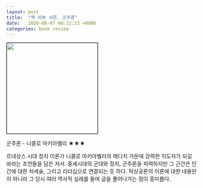 ```yaml
---
layout: post
title:  "책 리뷰 서른. 군주론"
date:   2020-06-07 00:32:23 +0900
categories: book review
---
```

<img width=240px style="border:1px solid black;" src="https://shopping-phinf.pstatic.net/main_3246668/32466689805.20220527022658.jpg?type=w300">

군주론 - 니콜로 마키아벨리 ★★★

르네상스 시대 정치 이론가 니콜로 마키아벨리의 메디치 가문에 강력한 지도자가 되길 바라는 조언들을 담은 저서.
중세시대의 군대와 정치, 군주론을 피력하지만 그 근간은 인간에 대한 처세술, 그리고 리더십으로 연결되는 듯 하다. 탁상공론의 이론에 대한 내용만이 아니라 그 당시 여러 역사적 실례를 들며 글을 풀어나가는 점이 흥미롭다.
